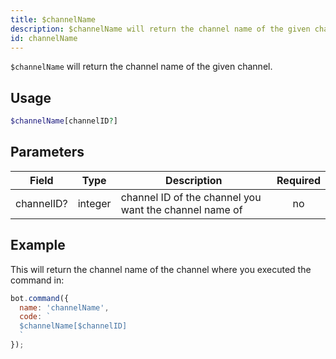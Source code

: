 ```yaml
---
title: $channelName 
description: $channelName will return the channel name of the given channel.
id: channelName
---
```


`$channelName` will return the channel name of the given channel.

## Usage

```php
$channelName[channelID?]
```

## Parameters 


| Field      | Type    | Description                                            | Required |
| ---------- | ------- | ------------------------------------------------------ | :------: |
| channelID? | integer | channel ID of the channel you want the channel name of |    no    |


## Example

This will return the channel name of the channel where you executed the command in:

```javascript
bot.command({
  name: 'channelName',
  code: `
  $channelName[$channelID]
  `
});
```